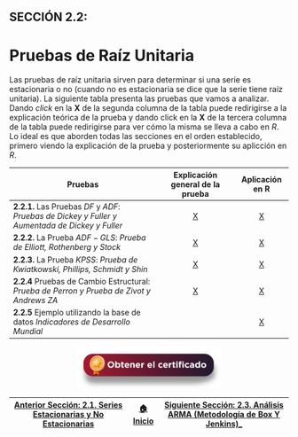 ## SECCIÓN 2.2:
# Pruebas de Raíz Unitaria

Las pruebas de raíz unitaria sirven para determinar si una serie es estacionaria o no (cuando no es estacionaria se dice que la serie tiene raíz unitaria). La siguiente tabla presenta las pruebas que vamos a analizar. Dando _click_ en la **X** de la segunda columna de la tabla puede redirigirse a la explicación teórica de la prueba y dando click en la **X** de la tercera columna de la tabla puede redirigirse para ver cómo la misma se lleva a cabo en $R$. Lo ideal es que aborden todas las secciones en el orden establecido, primero viendo la explicación de la prueba y posteriormente su aplicción en $R$.  

| Pruebas                                                                                          | Explicación general de la prueba |  Aplicación en R                 |
|--------------------------------------------------------------------------------------------------|:--------------------------------:|:--------------------------------:|
| **2.2.1.** Las Pruebas $DF$ y $ADF$: _Pruebas de Dickey y Fuller y Aumentada de Dickey y Fuller_ | [X](Seccion02_02_01_T/Readme.md) | [X](Seccion02_02_01_R/Readme.md) | 
| **2.2.2.** La Prueba $ADF-GLS$: _Prueba de Elliott, Rothenberg y Stock_                          | [X](Seccion02_02_02_T/Readme.md) | [X](Seccion02_02_02_R/Readme.md) |
| **2.2.3.** La Prueba $KPSS$: _Prueba de Kwiatkowski, Phillips, Schmidt y Shin_                   | [X](Seccion02_02_03_T/Readme.md) | [X](Seccion02_02_03_R/Readme.md) |  
| **2.2.4** Pruebas de Cambio Estructural: _Prueba de Perron y Prueba de Zivot y Andrews_ $ZA$     | [X](Seccion02_02_04_T/Readme.md) | [X](Seccion02_02_04_R/Readme.md) |
| **2.2.5** Ejemplo utilizando la base de datos _Indicadores de Desarrollo Mundial_                |                                  | [X](Seccion02_02_05_R/Readme.md) |

<div align="center"><a href="https://enlace-academico.escuelaing.edu.co/psc/FORMULARIO/EMPLOYEE/SA/c/EC_LOCALIZACION_RE.LC_FRM_ADMEDCO_FL.GBL" target="_blank"><img src="https://github.com/alvaroperdomo/World-Econometrics/blob/main/.icons/IconCEHBotonCertificado.png" alt="World-Econometrics" width="260" border="0" /></a></div>

| [Anterior Sección: 2.1. Series Estacionarias y No Estacionarias](../Seccion02_01/Readme.md) | [:house: Inicio](../../README.md) |[Siguiente Sección: 2.3. Análisis ARMA (Metodología de Box Y Jenkins)_](../Seccion02_03/Readme.md) |
|---------------------------------------------------------------------------------------------|-----------------------------------|-------------------------------------------------------------------------------------------|
